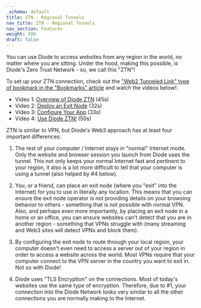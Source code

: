 ```yaml
---
_schema: default
title: ZTN - Regional Tunnels
nav_title: ZTN - Regional Tunnels
nav_section: Features
weight: 200
draft: false
---
```

You can use Diode to access websites from any region in the world, no matter where you are sitting.  Under the hood, making this possible, is Diode's Zero Trust Network - so, we call this  "ZTN"!

To set up your ZTN connection, check out the ["Web2 Tunneled Link" type of bookmark in the "Bookmarks" article](/features/diode-bookmarks/) and watch the videos below!:

* Video 1: <a href="https://www.loom.com/share/8d96e98f40e54998ac6300e50d1e31cf" target="_blank" rel="noopener">Overview of Diode ZTN</a> (45s)
* Video 2: <a href="https://www.loom.com/share/9a9408dbf71f4d39b2beeaca6e376458" target="_blank" rel="noopener">Deploy an Exit Node</a> (32s)
* Video 3: <a href="https://www.loom.com/share/300c6d19cf9a40f5b98c38eb76130476" target="_blank" rel="noopener">Configure Your App</a> (33s)
* Video 4: <a href="https://www.loom.com/share/a5556b69b21d4cdda067491ffc5fccc8" target="_blank" rel="noopener">Use Diode ZTN!</a> (50s)

ZTN is similar to VPN, but Diode's Web3 approach has at least four important differences:

1) The rest of your computer / Internet stays in "normal" Internet mode.  Only the website and browser session you launch from Diode uses the tunnel.  This not only keeps your normal Internet fast and pertinent to your region, it also is a lot more difficult to tell that your computer is using a tunnel (also helped by \#4 below).

2) You, or a friend, can place an exit node (where you "exit" into the Internet) for you to use in literally any location.  This means that you can ensure the exit node operator is not providing details on your browsing behavior to others - something that is not possible with normal VPN.  Also, and perhaps even more importantly, by placing an exit node in a home or an office, you can ensure websites can't detect that you are in another region - something that VPNs struggle with (many streaming and Web3 sites will detect VPNs and block them).

3) By configuring the exit node to route through your local region, your computer doesn't even need to access a server out of your region in order to access a website across the world.  Most VPNs require that your computer connect to the VPN server in the country you want to exit in.  Not so with Diode!

4) Diode uses "TLS Encryption" on the connections.  Most of today's websites use the same type of encryption.  Therefore, due to \#1, your connection into the Diode Network looks very similar to all the other connections you are normally making to the Internet.

&nbsp;